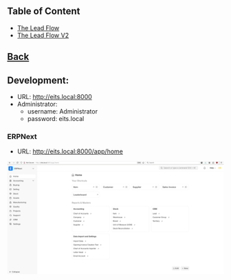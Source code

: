 ## Table of Content

- [The Lead Flow](./The%20Lead%20Flow/readme.md)
- [The Lead Flow V2](./The%20Lead%20Flow%20V2/readme.md)


## [Back](../readme.md)



## Development:

- URL: http://eits.local:8000
- Administrator:
  - username: Administrator
  - password: eits.local

### ERPNext

- URL: http://eits.local:8000/app/home

![alt text](image.png)
